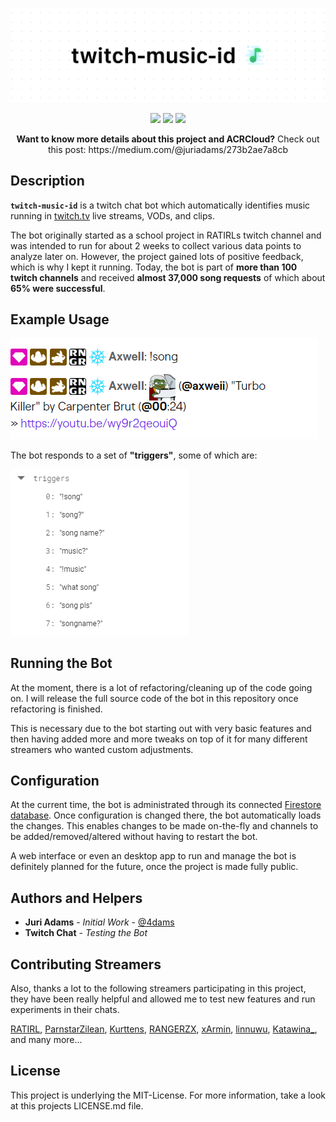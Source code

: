 <p align="center">
    <a><img src="assets/banner.png"></a>
</p>

<p align="center">
    <a href="https://streamelements.com/axweii/tip"><img src="https://img.shields.io/badge/Sponsor-$1-ea4aaa"></a>
    <a><img src="https://img.shields.io/github/issues/4dams/twitch-music-id"></a>
    <a><img src="https://img.shields.io/github/issues-pr/4dams/twitch-music-id"></a>
</p>

<p align="center">
    <b>Want to know more details about this project and ACRCloud?</b> Check out this post: https://medium.com/@juriadams/273b2ae7a8cb
</p>

## Description

**`twitch-music-id`** is a twitch chat bot which automatically identifies music running in [twitch.tv](https://twitch.tv/) live streams, VODs, and clips.

The bot originally started as a school project in RATIRLs twitch channel and was intended to run for about 2 weeks to collect various data points to analyze later on. However, the project gained lots of positive feedback, which is why I kept it running. Today, the bot is part of **more than 100 twitch channels** and received **almost 37,000 song requests** of which about **65% were successful**.

## Example Usage

![](assets/example.png)

The bot responds to a set of **"triggers"**, some of which are:

![](assets/triggers.png)

## Running the Bot

At the moment, there is a lot of refactoring/cleaning up of the code going on. I will release the full source code of the bot in this repository once refactoring is finished.

This is necessary due to the bot starting out with very basic features and then having added more and more tweaks on top of it for many different streamers who wanted custom adjustments.

## Configuration

At the current time, the bot is administrated through its connected [Firestore database](https://cloud.google.com/firestore). Once configuration is changed there, the bot automatically loads the changes. This enables changes to be made on-the-fly and channels to be added/removed/altered without having to restart the bot.

A web interface or even an desktop app to run and manage the bot is definitely planned for the future, once the project is made fully public.

## Authors and Helpers

-   **Juri Adams** - _Initial Work_ - [@4dams](https://github.com/4dams)
-   **Twitch Chat** - _Testing the Bot_

## Contributing Streamers

Also, thanks a lot to the following streamers participating in this project, they have been really helpful and allowed me to test new features and run experiments in their chats.

[RATIRL](https://twitch.tv/ratirl), [ParnstarZilean](https://twitch.tv/parnstarzilean), [Kurttens](https://twitch.tv/Kurttens), [RANGERZX](https://twitch.tv/RANGERZX), [xArmin](https://twitch.tv/xArmin), [linnuwu](https://twitch.tv/linnuwu), [Katawina\_](https://twitch.tv/katawina_), and many more...

## License

This project is underlying the MIT-License. For more information, take a look at this projects LICENSE.md file.
